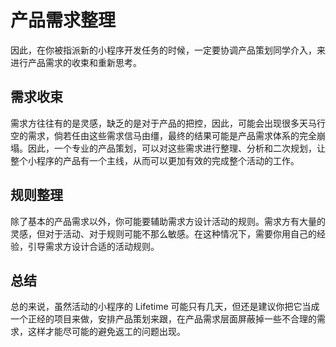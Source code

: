 # 产品需求整理

因此，在你被指派新的小程序开发任务的时候，一定要协调产品策划同学介入，来进行产品需求的收束和重新思考。

## 需求收束

需求方往往有的是灵感，缺乏的是对于产品的把控，因此，可能会出现很多天马行空的需求，倘若任由这些需求信马由缰，最终的结果可能是产品需求体系的完全崩塌。因此，一个专业的产品策划，可以对这些需求进行整理、分析和二次规划，让整个小程序的产品有一个主线，从而可以更加有效的完成整个活动的工作。

## 规则整理

除了基本的产品需求以外，你可能要辅助需求方设计活动的规则。需求方有大量的灵感，但对于活动、对于规则可能不那么敏感。在这种情况下，需要你用自己的经验，引导需求方设计合适的活动规则。

## 总结

总的来说，虽然活动的小程序的 Lifetime 可能只有几天，但还是建议你把它当成一个正经的项目来做，安排产品策划来跟，在产品需求层面屏蔽掉一些不合理的需求，这样才能尽可能的避免返工的问题出现。